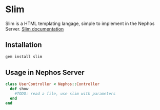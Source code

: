 # Slim

Slim is a HTML templating langage, simple to implement in the Nephos Server.
[Slim documentation](http://slim-lang.com)

## Installation

```bash
gem install slim
```

## Usage in Nephos Server

```ruby
class UserController < Nephos::Controller
  def show
    #TODO: read a file, use slim with parameters
  end
end
```
